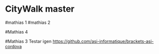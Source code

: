 # CityWalk master
#mathias 1
#mathias 2

#Mathias 4

#Mathias 3
Testar igen
https://github.com/asi-informatique/brackets-asi-cordova